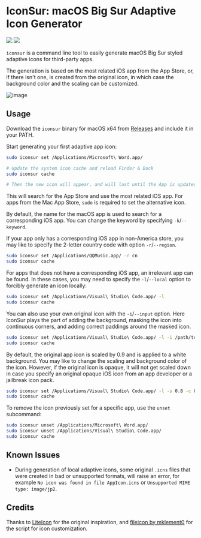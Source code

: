 # IconSur: macOS Big Sur Adaptive Icon Generator

![](https://img.shields.io/npm/v/iconsur) ![](https://img.shields.io/github/last-commit/rikumi/iconsur)

`iconsur` is a command line tool to easily generate macOS Big Sur styled adaptive icons for third-party apps.

The generation is based on the most related iOS app from the App Store, or, if there isn't one, is created from the original icon, in which case the background color and the scaling can be customized.

![image](https://user-images.githubusercontent.com/5051300/85926574-ebfb9d80-b8d2-11ea-836b-28e38d1f3447.png)

## Usage

Download the `iconsur` binary for macOS x64 from [Releases](https://github.com/rikumi/iconsur/releases) and include it in your PATH.

Start generating your first adaptive app icon:

```sh
sudo iconsur set /Applications/Microsoft\ Word.app/

# Update the system icon cache and reload Finder & Dock
sudo iconsur cache

# Then the new icon will appear, and will last until the App is updated next time.
```

This will search for the App Store and use the most related iOS app. For apps from the Mac App Store, `sudo` is required to set the alternative icon.

By default, the name for the macOS app is used to search for a corresponding iOS app. You can change the keyword by specifying `-k`/`--keyword`.

If your app only has a corresponding iOS app in non-America store, you may like to specify the 2-letter country code with option `-r`/`--region`.

```sh
sudo iconsur set /Applications/QQMusic.app/ -r cn
sudo iconsur cache
```

For apps that does not have a corresponding iOS app, an irrelevant app can be found. In these cases, you may need to specify the `-l`/`--local` option to forcibly generate an icon locally:

```sh
sudo iconsur set /Applications/Visual\ Studio\ Code.app/ -l
sudo iconsur cache
```

You can also use your own original icon with the `-i`/`--input` option. Here IconSur plays the part of adding the background, masking the icon into continuous corners, and adding correct paddings around the masked icon.

```sh
sudo iconsur set /Applications/Visual\ Studio\ Code.app/ -l -i /path/to/your/icon
sudo iconsur cache
```

By default, the original app icon is scaled by 0.9 and is applied to a white background. You may like to change the scaling and background color of the icon. However, if the original icon is opaque, it will not get scaled down in case you specify an original opaque iOS icon from an app developer or a jailbreak icon pack.

```sh
sudo iconsur set /Applications/Visual\ Studio\ Code.app/ -l -s 0.8 -c 87cdf0
sudo iconsur cache
```

To remove the icon previously set for a specific app, use the `unset` subcommand:

```sh
sudo iconsur unset /Applications/Microsoft\ Word.app/
sudo iconsur unset /Applications/Visual\ Studio\ Code.app/
sudo iconsur cache
```

## Known Issues

- During generation of local adaptive icons, some original `.icns` files that were created in bad or unsupported formats, will raise an error, for example `No icon was found in file AppIcon.icns` or `Unsupported MIME type: image/jp2`.

## Credits

Thanks to [LiteIcon](https://freemacsoft.net/liteicon/) for the original inspiration, and [fileicon by mklement0](https://github.com/mklement0/fileicon) for the script for icon customization.
